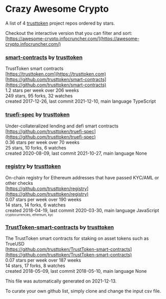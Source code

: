 # Crazy Awesome Crypto
A list of 4 [trusttoken](https://github.com/trusttoken) project repos ordered by stars.  

Checkout the interactive version that you can filter and sort: 
[https://awesome-crypto.infocruncher.com/](https://awesome-crypto.infocruncher.com/)  


### [smart-contracts](https://github.com/trusttoken/smart-contracts) by [trusttoken](https://github.com/trusttoken)  
TrustToken smart contracts  
[https://trusttoken.com](https://trusttoken.com)  
[https://github.com/trusttoken/smart-contracts](https://github.com/trusttoken/smart-contracts)  
1.2 stars per week over 206 weeks  
249 stars, 95 forks, 32 watches  
created 2017-12-26, last commit 2021-12-10, main language TypeScript  


### [truefi-spec](https://github.com/trusttoken/truefi-spec) by [trusttoken](https://github.com/trusttoken)  
Under-collateralized lending and defi smart contracts  
[https://github.com/trusttoken/truefi-spec](https://github.com/trusttoken/truefi-spec)  
0.36 stars per week over 70 weeks  
25 stars, 10 forks, 6 watches  
created 2020-08-09, last commit 2021-10-27, main language None  


### [registry](https://github.com/trusttoken/registry) by [trusttoken](https://github.com/trusttoken)  
On-chain registry for Ethereum addresses that have passed KYC/AML or other checks  
[https://github.com/trusttoken/registry](https://github.com/trusttoken/registry)  
0.07 stars per week over 190 weeks  
14 stars, 14 forks, 6 watches  
created 2018-04-19, last commit 2020-03-30, main language JavaScript  
<sub><sup>cryptocurrencies, ethereum, kyc</sup></sub>


### [TrustToken-smart-contracts](https://github.com/trusttoken/TrustToken-smart-contracts) by [trusttoken](https://github.com/trusttoken)  
The TrustToken smart contracts for staking on asset tokens such as TrueUSD  
[https://github.com/trusttoken/TrustToken-smart-contracts](https://github.com/trusttoken/TrustToken-smart-contracts)  
0.07 stars per week over 187 weeks  
14 stars, 17 forks, 8 watches  
created 2018-05-09, last commit 2018-05-10, main language None  


This file was automatically generated on 2021-12-13.  

To curate your own github list, simply clone and change the input csv file.  